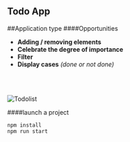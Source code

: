 Todo App
-----
##Application type
####Opportunities
- **Adding / removing elements**
- **Celebrate the degree of importance**
-  **Filter**
-  **Display cases** *(done or not done)*
<br/>
<br/>

![Todolist](https://i.ibb.co/mB3YvLc/Screenshot-12.png)

####launch a project
```$xslt
npm install
npm run start
```
